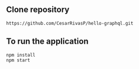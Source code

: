## Clone repository
```
https://github.com/CesarRivasP/hello-graphql.git
```
## To run the application
```
npm install
npm start
```
